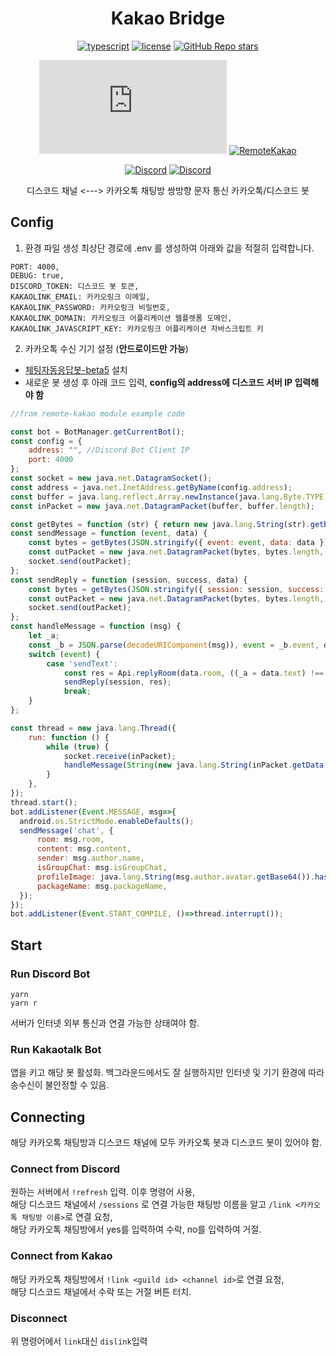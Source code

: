 <center>

# **Kakao Bridge**

[![typescript](https://img.shields.io/badge/TypeScript-3178C6?logo=TypeScript&logoColor=white)](https://www.typescriptlang.org/)
[![license](https://img.shields.io/badge/license-MIT-critical)](https://github.com/Sharlottes/KakaoBridge/blob/master/LICENSE)
[![GitHub Repo stars](https://img.shields.io/github/stars/sharlottes/kakaobridge?label=Please%20star%20me%21&style=social)](https://github.com/sharlottes/kakaobridge/stargazers)

[![Discord.js](https://img.shields.io/npm/v/discord.js?color=7289DA&label=discord.js&logo=discord&logoColor=white)](https://www.npmjs.com/package/discord.js)
[![RemoteKakao](https://img.shields.io/npm/v/@remote-kakao/core?color=FF8CAD&label=remote-kakao&logo=kakaotalk)](https://www.npmjs.com/package/@remote-kakao/core)

[![Discord](https://img.shields.io/discord/782583108473978880.svg?logo=discord&logoColor=white&labelColor=7289DA&label=Team%20Avant&style=flat-square)](https://discord.gg/p66YqUfRT4)
[![Discord](https://img.shields.io/badge/Sharlotte%230018-7289DA?logo=discord&logoColor=white&style=flat-square)](https://discordapp.com/users/473072758629203980)

디스코드 채널 <---> 카카오톡 채팅방 쌍방향 문자 통신 카카오톡/디스코드 봇
</center>


## Config
1. 환경 파일 생성
최상단 경로에 .env 를 생성하여 아래와 값을 적절히 입력합니다.
```env
PORT: 4000,
DEBUG: true, 
DISCORD_TOKEN: 디스코드 봇 토큰,
KAKAOLINK_EMAIL: 카카오링크 이메일,
KAKAOLINK_PASSWORD: 카카오링크 비밀번호,
KAKAOLINK_DOMAIN: 카카오링크 어플리케이션 웹플렛폼 도메인,
KAKAOLINK_JAVASCRIPT_KEY: 카카오링크 어플리케이션 자바스크립트 키
```

2. 카카오톡 수신 기기 설정 (**안드로이드만 가능**)

+ [체팅자동응답봇-beta5](https://github.com/DarkTornado/KakaoTalkBot/releases/tag/v5.0_beta_5) 설치
+ 새로운 봇 생성 후 아래 코드 입력, **config의 address에 디스코드 서버 IP 입력해야 함**
```js
//from remote-kakao module example code

const bot = BotManager.getCurrentBot();
const config = {
    address: "", //Discord Bot Client IP
    port: 4000
};
const socket = new java.net.DatagramSocket();
const address = java.net.InetAddress.getByName(config.address);
const buffer = java.lang.reflect.Array.newInstance(java.lang.Byte.TYPE, 65535);
const inPacket = new java.net.DatagramPacket(buffer, buffer.length);

const getBytes = function (str) { return new java.lang.String(str).getBytes(); };
const sendMessage = function (event, data) {
    const bytes = getBytes(JSON.stringify({ event: event, data: data }));
    const outPacket = new java.net.DatagramPacket(bytes, bytes.length, address, config.port);
    socket.send(outPacket);
};
const sendReply = function (session, success, data) {
    const bytes = getBytes(JSON.stringify({ session: session, success: success, data: data }));
    const outPacket = new java.net.DatagramPacket(bytes, bytes.length, address, config.port);
    socket.send(outPacket);
};
const handleMessage = function (msg) {
    let _a;
    const _b = JSON.parse(decodeURIComponent(msg)), event = _b.event, data = _b.data, session = _b.session;
    switch (event) {
        case 'sendText':
            const res = Api.replyRoom(data.room, ((_a = data.text) !== null && _a !== void 0 ? _a : '').toString());
            sendReply(session, res);
            break;
    }
};

const thread = new java.lang.Thread({
    run: function () {
        while (true) {
            socket.receive(inPacket);
            handleMessage(String(new java.lang.String(inPacket.getData(), inPacket.getOffset(), inPacket.getLength())));
        }
    },
});
thread.start();
bot.addListener(Event.MESSAGE, msg=>{
  android.os.StrictMode.enableDefaults();
  sendMessage('chat', {
      room: msg.room,
      content: msg.content,
      sender: msg.author.name,
      isGroupChat: msg.isGroupChat,
      profileImage: java.lang.String(msg.author.avatar.getBase64()).hashCode(),
      packageName: msg.packageName,
  });
});
bot.addListener(Event.START_COMPILE, ()=>thread.interrupt());
```

## Start

### Run Discord Bot
```
yarn
yarn r
```
서버가 인터넷 외부 통신과 연결 가능한 상태여야 함.

### Run Kakaotalk Bot
앱을 키고 해당 봇 활성화. 백그라운드에서도 잘 실행하지만 인터넷 및 기기 환경에 따라 송수신이 불안정할 수 있음. 

## Connecting
해당 카카오톡 채팅방과 디스코드 채널에 모두 카카오톡 봇과 디스코드 봇이 있어야 함.   

### Connect from Discord
원하는 서버에서 `!refresh` 입력. 이후 명령어 사용,   
해당 디스코드 채널에서 `/sessions` 로 연결 가능한 채팅방 이름을 알고 `/link <카카오톡 채팅방 이름>`로 연결 요청,   
해당 카카오톡 채팅방에서 yes를 입력하여 수락, no를 입력하여 거절. 

### Connect from Kakao
해당 카카오톡 채팅방에서 `!link <guild id> <channel id>`로 연결 요청,   
해당 디스코드 채널에서 수락 또는 거절 버튼 터치.

### Disconnect
위 명령어에서 `link`대신 `dislink`입력
